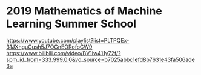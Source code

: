 # 2019 Mathematics of Machine Learning Summer School
https://www.youtube.com/playlist?list=PLTPQEx-31JXhguCush5J7OGnEORofoCW9
https://www.bilibili.com/video/BV1iw411y72f/?spm_id_from=333.999.0.0&vd_source=b7025abbc1efd8b7631e43fa506ade3a
